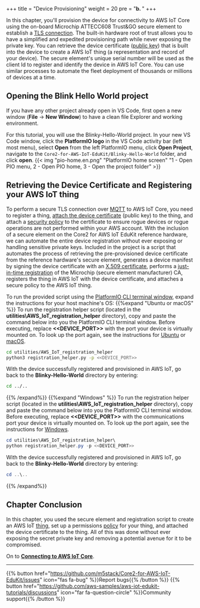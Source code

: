 +++
title = "Device Provisioning"
weight = 20
pre = "<b>b. </b>"
+++

In this chapter, you'll provision the device for connectivity to AWS IoT Core using the on-board Microchip ATTECC608 Trust&GO secure element to establish a [TLS connection](https://docs.aws.amazon.com/iot/latest/developerguide/transport-security.html). The built-in hardware root of trust allows you to have a simplified and expedited provisioning path while never exposing the private key. You can retrieve the device certificate ([public key](https://en.wikipedia.org/wiki/Public-key_cryptography)) that is built into the device to create a AWS IoT thing (a representation and record of your device). The secure element's unique serial number will be used as the client Id to register and identify the device in AWS IoT Core. You can use similar processes to automate the fleet deployment of thousands or millions of devices at a time.

## Opening the Blink Hello World project
If you have any other project already open in VS Code, first open a new window (**File** → **New Window**) to have a clean file Explorer and working environment.

For this tutorial, you will use the Blinky-Hello-World project. In your new VS Code window, click the **PlatformIO logo** in the VS Code activity bar (left most menu), select **Open** from the left PlatformIO menu, click **Open Project**, navigate to the `Core2-for-AWS-IoT-EduKit/Blinky-Hello-World` folder, and click **open**.
{{< img "pio-home.en.png" "PlatformIO home screen" "1 - Open PIO menu, 2 - Open PIO home, 3 - Open the project folder" >}}

## Retrieving the Device Certificate and Registering your AWS IoT thing
To perform a secure TLS connection over [MQTT](https://docs.aws.amazon.com/iot/latest/developerguide/mqtt.html) to AWS IoT Core, you need to register a thing, [attach the device certificate](https://docs.aws.amazon.com/iot/latest/developerguide/register-device-cert.html) (public key) to the thing, and attach a [security policy](https://docs.aws.amazon.com/iot/latest/developerguide/iot-policies.html) to the certificate to ensure rogue devices or rogue operations are not performed within your AWS account. With the inclusion of a secure element on the Core2 for AWS IoT EduKit reference hardware, we can automate the entire device registration without ever exposing or handling sensitive private keys. Included in the project is a script that automates the process of retrieving the pre-provisioned device certificate from the reference hardware's secure element, generates a device manifest by signing the device certificate with an [X.509 certificate](https://docs.aws.amazon.com/iot/latest/developerguide/x509-client-certs.html#x509-client-cert-basics), performs a [just-in-time registration](https://aws.amazon.com/blogs/iot/just-in-time-registration-of-device-certificates-on-aws-iot/) of the Microchip (secure element manufacturer) CA, registers the thing in AWS IoT with the device certificate, and attaches a secure policy to the AWS IoT thing.

To run the provided script using the [PlatformIO CLI terminal window](prerequisites.html#open-the-platformio-cli-terminal-window), expand the instructions for your host machine's OS:
{{%expand "Ubuntu or macOS" %}}
To run the registration helper script (located in the **utilities\AWS_IoT_registration_helper** directory), copy and paste the command below into you the PlatformIO CLI terminal window. Before executing, replace  **<<DEVICE_PORT>>** with the port your device is virtually mounted on. To look up the port again, see the instructions for [Ubuntu](../getting-started/prerequisites/linux.html#identifying-the-device-communication-port) or [macOS](../getting-started/prerequisites/macos.html#identifying-the-device-communication-port).
```bash
cd utilities/AWS_IoT_registration_helper
python3 registration_helper.py -p <<DEVICE_PORT>>
```

With the device successfully registered and provisioned in AWS IoT, go back to the **Blinky-Hello-World** directory by entering:
```bash
cd ../..
```
{{% /expand%}}
{{%expand "Windows" %}}
To run the registration helper script (located in the **utilities\AWS_IoT_registration_helper** directory), copy and paste the command below into you the PlatformIO CLI terminal window. Before executing, replace  **<<DEVICE_PORT>>** with the communications port your device is virtually mounted on. To look up the port again, see the instructions for [Windows](../getting-started/prerequisites/windows.html#identifying-the-device-communication-port).
```PowerShell
cd utilities\AWS_IoT_registration_helper\
python registration_helper.py -p <<DEVICE_PORT>>
```

With the device successfully registered and provisioned in AWS IoT, go back to the **Blinky-Hello-World** directory by entering:
```PowerShell
cd ..\..
```
{{% /expand%}}

## Chapter Conclusion
In this chapter, you used the secure element and registration script to create an AWS IoT [thing](https://docs.aws.amazon.com/iot/latest/developerguide/thing-registry.html), set up a permissions [policy](https://docs.aws.amazon.com/iot/latest/developerguide/thing-policy-variables.html) for your thing, and attached the device certificate to the thing. All of this was done without ever exposing the secret private key and removing a potential avenue for it to be compromised.

On to [**Connecting to AWS IoT Core**](connecting-to-aws.html).

---
{{% button href="https://github.com/m5stack/Core2-for-AWS-IoT-EduKit/issues" icon="fas fa-bug" %}}Report bugs{{% /button %}} {{% button href="https://github.com/aws-samples/aws-iot-edukit-tutorials/discussions" icon="far fa-question-circle" %}}Community support{{% /button %}}